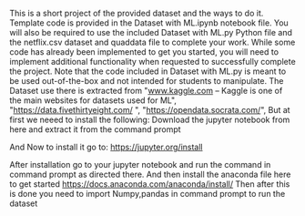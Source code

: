 This is a short project of the provided dataset and the ways to do it. 
Template code is provided in the Dataset with ML.ipynb notebook file. You will also be required to use the included Dataset with ML.py Python file and the netflix.csv dataset and 
quaddata file to complete your work. While some code has already been implemented to get you started, you will need to implement additional functionality when requested to 
successfully complete the project. Note that the code included in Dataset with ML.py is meant to be used out-of-the-box and not intended for students to manipulate. The Dataset 
use there is extracted from "www.kaggle.com – Kaggle is one of the main websites for datasets used for ML",
    "https://data.fivethirtyeight.com/ ",
    "https://opendata.socrata.com/",
    But at first we neeed to install the following:
    Download the jupyter notebook  from here and extract it from the command prompt 

And Now to install it go to:
https://jupyter.org/install

After installation go to your jupyter notebook and run the command in command prompt as directed there.
And then install the anaconda file here to get started 
https://docs.anaconda.com/anaconda/install/
Then after this is done you need to import Numpy,pandas in command prompt to run the dataset
